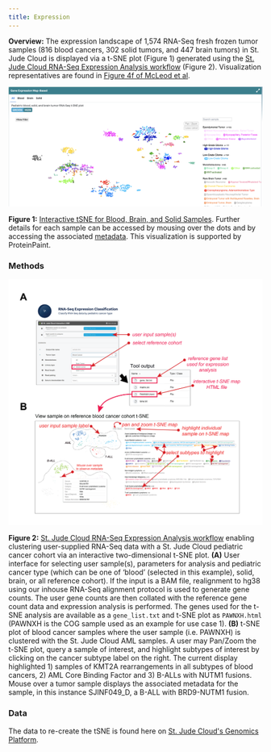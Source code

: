```yaml
---
title: Expression
---
```


**Overview:** The expression landscape of 1,574 RNA-Seq fresh frozen tumor samples (816 blood cancers, 302 solid tumors, and 447 brain tumors) in St. Jude Cloud is displayed via a t-SNE plot (Figure 1) generated using the [St. Jude Cloud RNA-Seq Expression Analysis workflow](https://platform.stjude.cloud/workflows/rnaseq-expression-classification) (Figure 2). Visualization representatives are found in [Figure 4f of McLeod et al](https://cancerdiscovery.aacrjournals.org/content/11/5/1082.long). 

![](./tSNE.png)

**Figure 1:** [Interactive tSNE for Blood, Brain, and Solid Samples](https://viz.stjude.cloud/st-jude-childrens-research-hospital/visualization/pediatric-blood-solid-and-brain-tumor-rna-seq-t-sne-plot-1574-samples~24). Further details for each sample can be accessed by mousing over the dots and by accessing the associated [metadata](https://platform.stjude.cloud/api/v1/manifest). This visualization is supported by ProteinPaint.

### Methods

![](./RNA-Seq.png)

**Figure 2:** [St. Jude Cloud RNA-Seq Expression Analysis workflow](https://platform.stjude.cloud/workflows/rnaseq-expression-classification) enabling clustering user-supplied RNA-Seq data with a St. Jude Cloud pediatric cancer cohort via an interactive two-dimensional t-SNE plot. **(A)** User interface for selecting user sample(s), parameters for analysis and pediatric cancer type (which can be one of ‘blood’ (selected in this example), solid, brain, or all reference cohort). If the input is a BAM file, realignment to hg38 using our inhouse RNA-Seq alignment protocol is used to generate gene counts. The user gene counts are then collated with the reference gene count data and expression analysis is performed. The genes used for the t-SNE analysis are available as a `gene_list.txt` and t-SNE plot as `PAWNXH.html` (PAWNXH is the COG sample used as an example for use case 1). **(B)** t-SNE plot of blood cancer samples where the user sample (i.e. PAWNXH) is clustered with the St. Jude Cloud AML samples.  A user may Pan/Zoom the t-SNE plot, query a sample of interest, and highlight subtypes of interest by clicking on the cancer subtype label on the right. The current display highlighted 1) samples of KMT2A rearrangements in all subtypes of blood cancers, 2) AML Core Binding Factor and 3) B-ALLs with NUTM1 fusions. Mouse over a tumor sample displays the associated metadata for the sample, in this instance SJINF049_D, a B-ALL with BRD9-NUTM1 fusion. 

### Data
The data to re-create the tSNE is found here on [St. Jude Cloud's Genomics Platform](https://platform.stjude.cloud/data/publications?selected_tags=SJC-PB-1020). 
